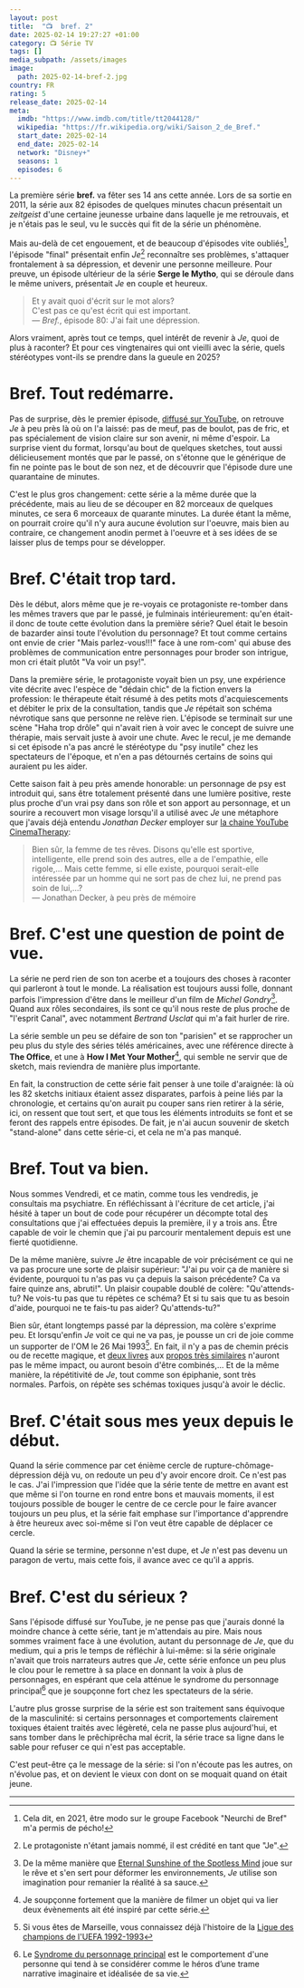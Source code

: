 ```yaml
---
layout: post
title:  "📺  bref. 2"
date: 2025-02-14 19:27:27 +01:00
category: 📺 Série TV
tags: []
media_subpath: /assets/images
image:
  path: 2025-02-14-bref-2.jpg
country: FR
rating: 5
release_date: 2025-02-14
meta:
  imdb: "https://www.imdb.com/title/tt2044128/"
  wikipedia: "https://fr.wikipedia.org/wiki/Saison_2_de_Bref."
  start_date: 2025-02-14
  end_date: 2025-02-14
  network: "Disney+"
  seasons: 1
  episodes: 6
---
```


La première série **bref.** va fêter ses 14 ans cette année. Lors de sa sortie en 2011, la série aux 82 épisodes de quelques minutes chacun présentait un *zeitgeist* d'une certaine jeunesse urbaine dans laquelle je me retrouvais, et je n'étais pas le seul, vu le succès qui fit de la série un phénomène.

Mais au-delà de cet engouement, et de beaucoup d'épisodes vite oubliés[^1], l'épisode "final" présentait enfin *Je*[^2] reconnaître ses problèmes, s'attaquer frontalement à sa dépression, et devenir une personne meilleure. Pour preuve, un épisode ultérieur de la série **Serge le Mytho**, qui se déroule dans le même univers, présentait *Je* en couple et heureux.

>Et y avait quoi d'écrit sur le mot alors?   
>C'est pas ce qu'est écrit qui est important.   
> — *Bref.*, épisode 80: J'ai fait une dépression. 

Alors vraiment, après tout ce temps, quel intérêt de revenir à *Je*, quoi de plus à raconter? Et pour ces vingtenaires qui ont vieilli avec la série, quels stéréotypes vont-ils se prendre dans la gueule en 2025?

# Bref. Tout redémarre.

Pas de surprise, dès le premier épisode, [<i class="fab fa-youtube"></i> diffusé sur YouTube](https://youtu.be/S7l7vm3vmCA), on retrouve *Je* à peu près là où on l'a laissé: pas de meuf, pas de boulot, pas de fric, et pas spécialement de vision claire sur son avenir, ni même d'espoir. La surprise vient du format, lorsqu'au bout de quelques sketches, tout aussi délicieusement montés que par le passé, on s'étonne que le générique de fin ne pointe pas le bout de son nez, et de découvrir que l'épisode dure une quarantaine de minutes.

C'est le plus gros changement: cette série a la même durée que la précédente, mais au lieu de se découper en 82 morceaux de quelques minutes, ce sera 6 morceaux de quarante minutes. La durée étant la même, on pourrait croire qu'il n'y aura aucune évolution sur l'oeuvre, mais bien au contraire, ce changement anodin permet à l'oeuvre et à ses idées de se laisser plus de temps pour se développer.

# Bref. C'était trop tard.

Dès le début, alors même que je re-voyais ce protagoniste re-tomber dans les mêmes travers que par le passé, je fulminais intérieurement: qu'en était-il donc de toute cette évolution dans la première série? Quel était le besoin de bazarder ainsi toute l'évolution du personnage? Et tout comme certains ont envie de crier "Mais parlez-vous!!!" face à une rom-com' qui abuse des problèmes de communication entre personnages pour broder son intrigue, mon cri était plutôt "Va voir un psy!".

Dans la première série, le protagoniste voyait bien un psy, une expérience vite décrite avec l'espèce de "dédain chic" de la fiction envers la profession: le thérapeute était résumé à des petits mots d'acquiescements et débiter le prix de la consultation, tandis que *Je* répétait son schéma névrotique sans que personne ne relève rien. L'épisode se terminait sur une scène "Haha trop drôle" qui n'avait rien à voir avec le concept de suivre une thérapie, mais servait juste à avoir une chute. Avec le recul, je me demande si cet épisode n'a pas ancré le stéréotype du "psy inutile" chez les spectateurs de l'époque, et n'en a pas détournés certains de soins qui auraient pu les aider.

Cette saison fait à peu près amende honorable: un personnage de psy est introduit qui, sans être totalement présenté dans une lumière positive, reste plus proche d'un vrai psy dans son rôle et son apport au personnage, et un sourire a recouvert mon visage lorsqu'il a utilisé avec *Je*  une métaphore que j'avais déjà entendu  *Jonathan Decker* employer sur [<i class="fab fa-youtube"></i> la chaine YouTube CinemaTherapy](https://www.youtube.com/@CinemaTherapyShow):

> Bien sûr, la femme de tes rêves. Disons qu'elle est sportive, intelligente, elle prend soin des autres, elle a de l'empathie, elle rigole,... Mais cette femme, si elle existe, pourquoi serait-elle intéressée par un homme qui ne sort pas de chez lui, ne prend pas soin de lui,...?   
> — Jonathan Decker, à peu près de mémoire

# Bref. C'est une question de point de vue.

La série ne perd rien de son ton acerbe et a toujours des choses à raconter qui parleront à tout le monde. La réalisation est toujours aussi folle, donnant parfois l'impression d'être dans le meilleur d'un film de *Michel Gondry*[^3]. Quand aux rôles secondaires, ils sont ce qu'il nous reste de plus proche de "l'esprit Canal", avec notamment *Bertrand Usclat* qui m'a fait hurler de rire.

La série semble un peu se défaire de son ton "parisien" et se rapprocher un peu plus du style des séries télés américaines, avec une référence directe à **The Office**, et une à **How I Met Your Mother**[^4], qui semble ne servir que de sketch, mais reviendra de manière plus importante.

En fait, la construction de cette série fait penser à une toile d'araignée: là où les 82 sketchs initiaux étaient assez disparates, parfois à peine liés par la chronologie, et certains qu'on aurait pu couper sans rien retirer à la série, ici, on ressent que tout sert, et que tous les éléments introduits se font et se feront des rappels entre épisodes. De fait, je n'ai aucun souvenir de sketch "stand-alone" dans cette série-ci, et cela ne m'a pas manqué.

# Bref. Tout va bien.

Nous sommes Vendredi, et ce matin, comme tous les vendredis, je consultais ma psychiatre. En réfléchissant à l'écriture de cet article, j'ai hésité à taper un bout de code pour récupérer un décompte total des consultations que j'ai effectuées depuis la première, il y a trois ans. Être capable de voir le chemin que j'ai pu parcourir mentalement depuis est une fierté quotidienne.

De la même manière, suivre *Je* être incapable de voir précisément ce qui ne va pas procure une sorte de plaisir supérieur: "J'ai pu voir ça de manière si évidente, pourquoi tu n'as pas vu ça depuis la saison précédente? Ca va faire quinze ans, abruti!". Un plaisir coupable doublé de colère: "Qu'attends-tu? Ne vois-tu pas que tu répètes ce schéma? Et si tu sais que tu as besoin d'aide, pourquoi ne te fais-tu pas aider? Qu'attends-tu?"

Bien sûr, étant longtemps passé par la dépression, ma colère s'exprime peu. Et lorsqu'enfin *Je* voit ce qui ne va pas, je pousse un cri de joie comme un supporter de l'OM le 26 Mai 1993[^5]. En fait, il n'y a pas de chemin précis ou de recette magique, et [deux livres](/posts/human-machine/) aux [propos très similaires](/posts/deep-work/) n'auront pas le même impact, ou auront besoin d'être combinés,... Et de la même manière, la répétitivité de *Je*, tout comme son épiphanie, sont très normales. Parfois, on répète ses schémas toxiques jusqu'à avoir le déclic.

# Bref. C'était sous mes yeux depuis le début.

Quand la série commence par cet énième cercle de rupture-chômage-dépression déjà vu, on redoute un peu d'y avoir encore droit. Ce n'est pas le cas. J'ai l'impression que l'idée que la série tente de mettre en avant est que même si l'on tourne en rond entre bons et mauvais moments, il est toujours possible de bouger le centre de ce cercle pour le faire avancer toujours un peu plus, et la série fait emphase sur l'importance d'apprendre à être heureux avec soi-même si l'on veut être capable de déplacer ce cercle.

Quand la série se termine, personne n'est dupe, et *Je* n'est pas devenu un paragon de vertu, mais cette fois, il avance avec ce qu'il a appris.

# Bref. C'est du sérieux ?

Sans l'épisode diffusé sur YouTube, je ne pense pas que j'aurais donné la moindre chance à cette série, tant je m'attendais au pire. Mais nous sommes vraiment face à une évolution, autant du personnage de *Je*, que du medium, qui a pris le temps de réfléchir à lui-même: si la série originale n'avait que trois narrateurs autres que *Je*, cette série enfonce un peu plus le clou pour le remettre à sa place en donnant la voix à plus de personnages, en espérant que cela atténue le syndrome du personnage principal[^6] que je soupçonne fort chez les spectateurs de la série.

L'autre plus grosse surprise de la série est son traitement sans équivoque de la masculinité: si certains personnages et comportements clairement toxiques étaient traités avec légèreté, cela ne passe plus aujourd'hui, et sans tomber dans le prêchiprêcha mal écrit, la série trace sa ligne dans le sable pour refuser ce qui n'est pas acceptable.

C'est peut-être ça le message de la série: si l'on n'écoute pas les autres, on n'évolue pas, et on devient le vieux con dont on se moquait quand on était jeune.

* * *
[^1]: Cela dit, en 2021, être modo sur le groupe Facebook "Neurchi de Bref" m'a permis de pécho!
[^2]: Le protagoniste n'étant jamais nommé, il est crédité en tant que "Je".
[^3]: De la même manière que [<i class="fab fa-wikipedia-w"></i> Eternal Sunshine of the Spotless Mind](https://fr.wikipedia.org/wiki/Eternal_Sunshine_of_the_Spotless_Mind) joue sur le rêve et s'en sert pour déformer les environnements, *Je* utilise son imagination pour remanier la réalité à sa sauce.
[^4]: Je soupçonne fortement que la manière de filmer un objet qui va lier deux évènements ait été inspiré par cette série.
[^5]: Si vous êtes de Marseille, vous connaissez déjà l'histoire de la [<i class="fab fa-wikipedia-w"></i> Ligue des champions de l'UEFA 1992-1993](https://fr.wikipedia.org/wiki/Ligue_des_champions_de_l%27UEFA_1992-1993)
[^6]: Le [<i class="fab fa-wikipedia-w"></i> Syndrome du personnage principal](https://fr.wikipedia.org/wiki/Syndrome_du_personnage_principal) est le comportement d'une personne qui tend à se considérer comme le héros d’une trame narrative imaginaire et idéalisée de sa vie.
